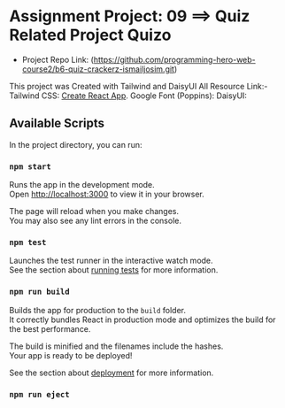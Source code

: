 # Assignment Project: 09 ==> Quiz Related Project Quizo

* Project Repo Link: (<https://github.com/programming-hero-web-course2/b6-quiz-crackerz-ismailjosim.git>)

This project was Created with Tailwind and DaisyUI
All Resource Link:-
Tailwind CSS: [Create React App](https://tailwindcss.com/).
Google Font (Poppins):
DaisyUI:

## Available Scripts

In the project directory, you can run:

### `npm start`

Runs the app in the development mode.\
Open [http://localhost:3000](http://localhost:3000) to view it in your browser.

The page will reload when you make changes.\
You may also see any lint errors in the console.

### `npm test`

Launches the test runner in the interactive watch mode.\
See the section about [running tests](https://facebook.github.io/create-react-app/docs/running-tests) for more information.

### `npm run build`

Builds the app for production to the `build` folder.\
It correctly bundles React in production mode and optimizes the build for the best performance.

The build is minified and the filenames include the hashes.\
Your app is ready to be deployed!

See the section about [deployment](https://facebook.github.io/create-react-app/docs/deployment) for more information.

### `npm run eject`
